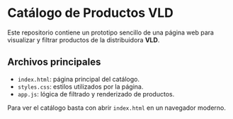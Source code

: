 # Catálogo de Productos VLD

Este repositorio contiene un prototipo sencillo de una página web para visualizar y filtrar productos de la distribuidora **VLD**.

## Archivos principales

- `index.html`: página principal del catálogo.
- `styles.css`: estilos utilizados por la página.
- `app.js`: lógica de filtrado y renderizado de productos.

Para ver el catálogo basta con abrir `index.html` en un navegador moderno.
